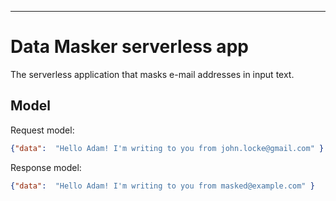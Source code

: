 
---
# Data Masker serverless app

The serverless application that masks e-mail addresses in input text.

## Model

Request model:
```json
{"data":  "Hello Adam! I'm writing to you from john.locke@gmail.com" }
```
Response model:
```json
{"data":  "Hello Adam! I'm writing to you from masked@example.com" }
```
